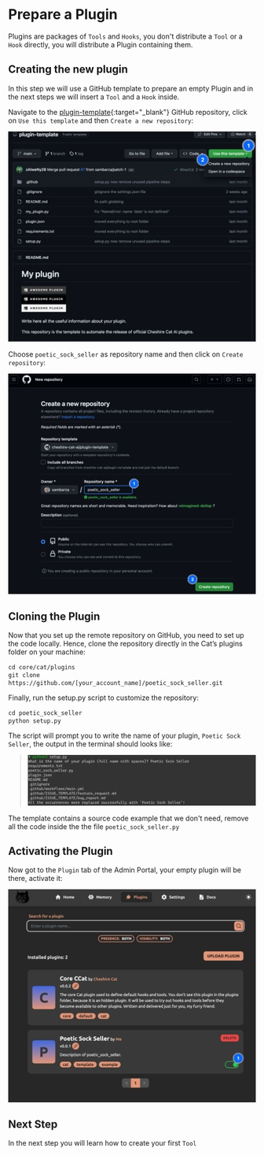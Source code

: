 # Prepare a Plugin

Plugins are packages of `Tools` and `Hooks`, you don't distribute a `Tool` or a `Hook` directly, you will distribute a Plugin containing them.

## Creating the new plugin
In this step we will use a GitHub template to prepare an empty Plugin and in the next steps we will insert a `Tool` and a `Hook` inside.

Navigate to the [plugin-template](https://github.com/cheshire-cat-ai/plugin-template){:target="_blank"} GitHub repository, click on `Use this template` and then `Create a new repository`:

![Alt text](../assets/img/quickstart/prepare-plugin/create-from-template.png)

Choose `poetic_sock_seller` as repository name and then click on `Create repository`:

![Alt text](../assets/img/quickstart/prepare-plugin/repo-name.png)

## Cloning the Plugin
Now that you set up the remote repository on GitHub, you need to set up the code locally. Hence, clone the repository directly in the Cat’s plugins folder on your machine:

``` shell
cd core/cat/plugins
git clone https://github.com/[your_account_name]/poetic_sock_seller.git
```

Finally, run the setup.py script to customize the repository:
``` shell
cd poetic_sock_seller
python setup.py
```

The script will prompt you to write the name of your plugin, `Poetic Sock Seller`, the output in the terminal should looks like:
>![Alt text](../assets/img/quickstart/prepare-plugin/shell-setup.png)

The template contains a source code example that we don't need, remove all the code inside the the file `poetic_sock_seller.py`

## Activating the Plugin
Now got to the `Plugin` tab of the Admin Portal, your empty plugin will be there, activate it:

![Alt text](../assets/img/quickstart/prepare-plugin/plugins-tab.png)

## Next Step
In the next step you will learn how to create your first `Tool`